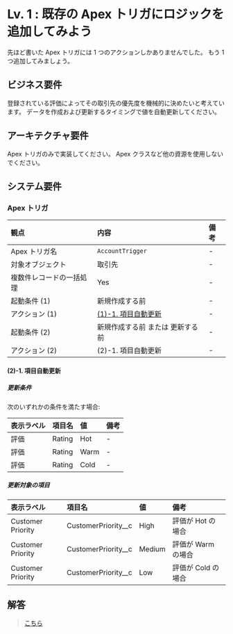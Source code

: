 # Lv. 1 : 既存の Apex トリガにロジックを追加してみよう

先ほど書いた Apex トリガには 1 つのアクションしかありませんでした。
もう 1 つ追加してみましょう。

## ビジネス要件

登録されている評価によってその取引先の優先度を機械的に決めたいと考えています。
データを作成および更新するタイミングで値を自動更新してください。

## アーキテクチャ要件

Apex トリガのみで実装してください。
Apex クラスなど他の資源を使用しないでください。

## システム要件

### Apex トリガ

| 観点                     | 内容                                          | 備考 |
| :----------------------- | :-------------------------------------------- | :--- |
| Apex トリガ名            | `AccountTrigger`                              | -    |
| 対象オブジェクト         | 取引先                                        | -    |
| 複数件レコードの一括処理 | Yes                                           | -    |
| 起動条件 (1)             | 新規作成する前                                | -    |
| アクション (1)           | [(1)-1. 項目自動更新](warm-up.md#warm-up-1-1) | -    |
| 起動条件 (2)             | 新規作成する前 または 更新する前              | -    |
| アクション (2)           | (2)-1. 項目自動更新                           | -    |

<a id="level-01-2-1"></a>

#### (2)-1. 項目自動更新

##### 更新条件

次のいずれかの条件を満たす場合:

| 表示ラベル | 項目名 | 値   | 備考 |
| :--------- | :----- | :--- | :--- |
| 評価       | Rating | Hot  | -    |
| 評価       | Rating | Warm | -    |
| 評価       | Rating | Cold | -    |

##### 更新対象の項目

| 表示ラベル        | 項目名                | 値     | 備考               |
| :---------------- | :-------------------- | :----- | :----------------- |
| Customer Priority | CustomerPriority\_\_c | High   | 評価が Hot の場合  |
| Customer Priority | CustomerPriority\_\_c | Medium | 評価が Warm の場合 |
| Customer Priority | CustomerPriority\_\_c | Low    | 評価が Cold の場合 |

## 解答

> [こちら](level-01-answer.md)

